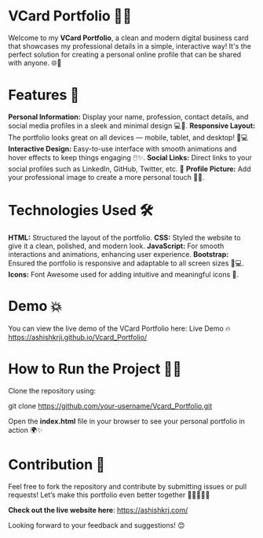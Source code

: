 # VCard Portfolio 📇✨

Welcome to my **VCard Portfolio**, a clean and modern digital business card that showcases my professional details in a simple, interactive way! It's the perfect solution for creating a personal online profile that can be shared with anyone. 🌐💼

# Features 🚀

**Personal Information:** Display your name, profession, contact details, and social media profiles in a sleek and minimal design 💻📱.
**Responsive Layout:** The portfolio looks great on all devices — mobile, tablet, and desktop! 📱💻
**Interactive Design:** Easy-to-use interface with smooth animations and hover effects to keep things engaging 🖱️✨.
**Social Links:** Direct links to your social profiles such as LinkedIn, GitHub, Twitter, etc. 🔗
**Profile Picture:** Add your professional image to create a more personal touch 📸👤.

# Technologies Used 🛠️

**HTML:** Structured the layout of the portfolio.
**CSS:** Styled the website to give it a clean, polished, and modern look.
**JavaScript:** For smooth interactions and animations, enhancing user experience.
**Bootstrap:** Ensured the portfolio is responsive and adaptable to all screen sizes 📱💻.
**Icons:** Font Awesome used for adding intuitive and meaningful icons 🎨.

# Demo 💥

You can view the live demo of the VCard Portfolio here: Live Demo 🔥
https://ashishkrji.github.io/Vcard_Portfolio/

# How to Run the Project 🏃‍♀️

Clone the repository using:

git clone https://github.com/your-username/Vcard_Portfolio.git

Open the **index.html** file in your browser to see your personal portfolio in action 🌍✨

# Contribution 🤝
Feel free to fork the repository and contribute by submitting issues or pull requests! Let’s make this portfolio even better together 🌱👨‍💻👩‍💻

**Check out the live website here**: https://ashishkrj.com/

Looking forward to your feedback and suggestions! 😊
